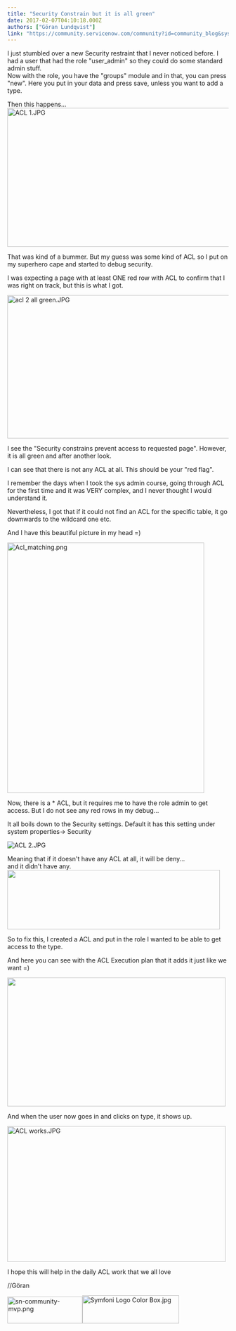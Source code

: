 ```yaml
---
title: "Security Constrain but it is all green"
date: 2017-02-07T04:10:18.000Z
authors: ["Göran Lundqvist"]
link: "https://community.servicenow.com/community?id=community_blog&sys_id=17dd6ae9dbd0dbc01dcaf3231f96199b"
---
```

<p>I just stumbled over a new Security restraint that I never noticed before. I had a user that had the role "user_admin" so they could do some standard admin stuff. <br/>Now with the role, you have the "groups" module and in that, you can press "new". Here you put in your data and press save, unless you want to add a type.</p><p></p><p>Then this happens…<br/><img  alt="ACL 1.JPG" class="image-1 jive-image" height="316" src="aee10486db98d3049c9ffb651f961932.iix" style="width: 604px; height: 315.639px;" width="604"/></p><p></p><p></p><p></p><p>That was kind of a bummer. But my guess was some kind of ACL so I put on my superhero cape and started to debug security.</p><p>I was expecting a page with at least ONE red row with ACL to confirm that I was right on track, but this is what I got.</p><p></p><p><img  alt="acl 2 all green.JPG" class="image-2 jive-image" height="327" src="79a4290edb90df048c8ef4621f9619ad.iix" style="width: 564px; height: 326.574px;" width="564"/></p><p></p><p>I see the "Security constrains prevent access to requested page". However, it is all green and after another look.</p><p>I can see that there is not any ACL at all. This should be your "red flag".</p><p>I remember the days when I took the sys admin course, going through ACL for the first time and it was VERY complex, and I never thought I would understand it.</p><p>Nevertheless, I got that if it could not find an ACL for the specific table, it go downwards to the wildcard one etc.</p><p></p><p>And I have this beautiful picture in my head =)</p><p></p><p><img  alt="Acl_matching.png" class="image-3 jive-image" height="569" src="f7ce30c2db909f048c8ef4621f96192a.iix" style="width: 448px; height: 569.187px;" width="448"/></p><p></p><p>Now, there is a * ACL, but it requires me to have the role admin to get access. But I do not see any red rows in my debug…</p><p>It all boils down to the Security settings. Default it has this setting under system properties-&gt; Security</p><p><img  alt="ACL 2.JPG" class="image-4 jive-image" src="4cb0e84adbdc9fc068c1fb651f961952.iix" style="width: auto; height: auto;"/></p><p></p><p>Meaning that if it doesn't have any ACL at all, it will be deny...<br/>and it didn't have any.<br/><img  class="image-5 jive-image" height="136" src="c7810c86db98d3041dcaf3231f9619ae.iix" style="width: 484px; height: 135.832px;" width="484"/></p><p></p><p>So to fix this, I created a ACL and put in the role I wanted to be able to get access to the type.</p><p>And here you can see with the ACL Execution plan that it adds it just like we want =)</p><p><img  class="image-6 jive-image" height="293" src="04f561c2db5cd304b322f4621f961916.iix" style="width: 497px; height: 292.589px;" width="497"/></p><p></p><p></p><p>And when the user now goes in and clicks on type, it shows up.</p><p></p><p><img  alt="ACL works.JPG" class="image-7 jive-image" height="309" src="5360490edb10130468c1fb651f961902.iix" style="height: 309px; width: 496.993px;" width="497"/></p><p></p><p></p><p>I hope this will help in the daily ACL work that we all love <span __jive_emoticon_name="happy" __jive_macro_name="emoticon" class="jive_emote jive_macro" data-renderedposition="2866_367_16_16" src="/8.0.4.21bdc7e/images/emoticons/happy.png"></span></p><p></p><p>//Göran</p><p></p><p><img  alt="sn-community-mvp.png" class="image-8 jive-image" height="61" src="63ed94cedbdc17049c9ffb651f961993.iix" style="width: 171px; height: 60.8px;" width="171"/><img  alt="Symfoni Logo Color Box.jpg" class="image-9 jive-image" height="64" src="e2a4e54adb50d7049c9ffb651f96191d.iix" style="width: 220px; height: 64.2258px;" width="220"/></p>